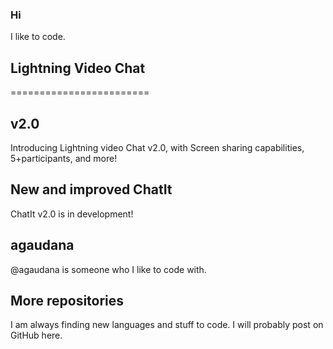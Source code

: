 ### Hi
I like to code.
## Lightning Video Chat
========================
## v2.0
Introducing Lightning video Chat v2.0, with Screen sharing capabilities, 5+participants, and more!

## New and improved ChatIt
ChatIt v2.0 is in development!

## agaudana
@agaudana is someone who I like to code with.

## More repositories
I am always finding new languages and stuff to code.
I will probably post on GitHub here.
<!--
**kjbrobocat8/kjbrobocat8** is a ✨ _special_ ✨ repository because its `README.md` (this file) appears on your GitHub profile.
-->
